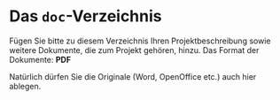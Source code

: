 # Das `doc`-Verzeichnis

Fügen Sie bitte zu diesem Verzeichnis Ihren Projektbeschreibung sowie
weitere Dokumente, die zum Projekt gehören, hinzu. Das Format der
Dokumente: **PDF**

Natürlich dürfen Sie die Originale (Word, OpenOffice etc.) auch hier
ablegen.
